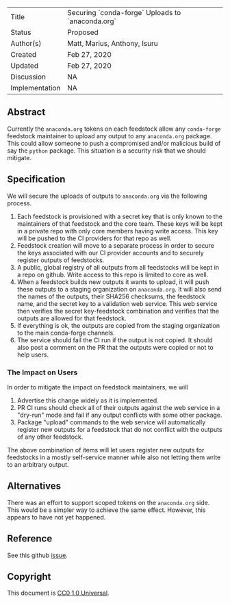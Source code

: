 
<table>
<tr><td> Title </td><td> Securing `conda-forge` Uploads to `anaconda.org` </td>
<tr><td> Status </td><td> Proposed </td></tr>
<tr><td> Author(s) </td><td> Matt, Marius, Anthony, Isuru</td></tr>
<tr><td> Created </td><td> Feb 27, 2020</td></tr>
<tr><td> Updated </td><td> Feb 27, 2020</td></tr>
<tr><td> Discussion </td><td> NA </td></tr>
<tr><td> Implementation </td><td> NA </td></tr>
</table>

## Abstract

Currently the `anaconda.org` tokens on each feedstock allow any `conda-forge`
feedstock maintainer to upload any output to any `anaconda.org` package.
This could allow someone to push a compromised and/or malicious build
of say the `python` package. This situation is a security risk that we
should mitigate.

## Specification

We will secure the uploads of outputs to `anaconda.org` via the following process.

1. Each feedstock is provisioned with a secret key that is only known to the
   maintainers of that feedstock and the core team. These keys will be kept in
   a private repo with only core members having write access. This key will be pushed to
   the CI providers for that repo as well.
2. Feedstock creation will move to a separate process in order to secure the keys
   associated with our CI provider accounts and to securely register outputs of feedstocks.
3. A public, global registry of all outputs from all feedstocks will be kept
   in a repo on github. Write access to this repo is limited to core as well.
4. When a feedstock builds new outputs it wants to upload, it will push these outputs
   to a staging organization on `anaconda.org`. It will also send the names of the
   outputs, their SHA256 checksums, the feedstock name, and the secret key to a
   validation web service. This web service then verifies the secret key-feedstock
   combination and verifies that the outputs are allowed for that feedstock.
5. If everything is ok, the outputs are copied from the staging organization to the
   main conda-forge channels.
6. The service should fail the CI run if the output is not copied. It should 
   also post a comment on the PR that the outputs were copied or not to help users.


### The Impact on Users

In order to mitigate the impact on feedstock maintainers, we will

1. Advertise this change widely as it is implemented.
2. PR CI runs should check all of their outputs against the web service in a "dry-run"
   mode and fail if any output conflicts with some other package.
3. Package "upload" commands to the web service will automatically 
   register new outputs for a feedstock that do not conflict with 
   the outputs of any other feedstock.
   
The above combination of items will let users register new outputs for feedstocks 
in a mostly self-service manner while also not letting them write to an arbitrary 
output.

## Alternatives

There was an effort to support scoped tokens on the `anaconda.org` side. This
would be a simpler way to achieve the same effect. However, this appears to have
not yet happened.

## Reference

See this github [issue](https://github.com/conda-forge/conda-smithy/issues/1061).

## Copyright

This document is [CC0 1.0 Universal](https://creativecommons.org/publicdomain/zero/1.0/).
